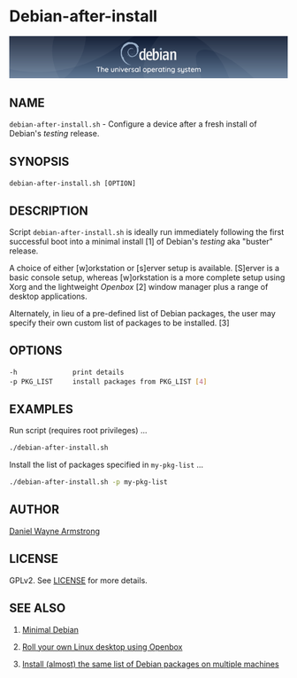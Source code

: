 # Debian-after-install

![Debian](debian-banner.png)

## NAME

`debian-after-install.sh` - Configure a device after a fresh install of Debian's _testing_ release.

## SYNOPSIS

`debian-after-install.sh [OPTION]`

## DESCRIPTION

Script `debian-after-install.sh` is ideally run immediately following the first successful boot into a minimal install [1] of Debian's _testing_ aka "buster" release.

A choice of either [w]orkstation or [s]erver setup is available. [S]erver is a basic console setup, whereas [w]orkstation is a more complete setup using Xorg and the lightweight _Openbox_ [2] window manager plus a range of desktop applications.
    
Alternately, in lieu of a pre-defined list of Debian packages, the user may specify their own custom list of packages to be installed. [3]

## OPTIONS

```bash
-h              print details
-p PKG_LIST     install packages from PKG_LIST [4]
```

## EXAMPLES

Run script (requires root privileges) ...

```bash
./debian-after-install.sh
```

Install the list of packages specified in `my-pkg-list` ...

```bash
./debian-after-install.sh -p my-pkg-list
```

## AUTHOR

[Daniel Wayne Armstrong](https://www.circuidipity.com)

## LICENSE

GPLv2. See [LICENSE](https://github.com/vonbrownie/linux-post-install/blob/master/LICENSE) for more details.

## SEE ALSO

1. [Minimal Debian](https://www.circuidipity.com/minimal-debian/)

2. [Roll your own Linux desktop using Openbox](https://www.circuidipity.com/openbox/)

3. [Install (almost) the same list of Debian packages on multiple machines](https://www.circuidipity.com/debian-package-list/)
